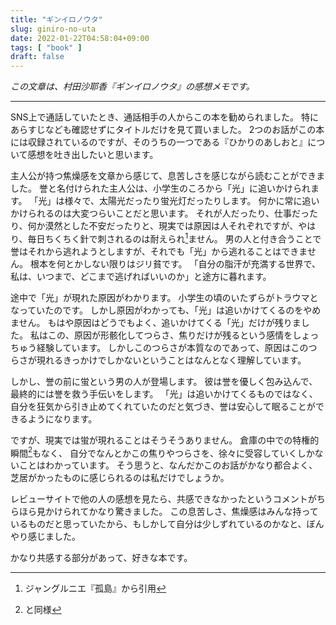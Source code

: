 ```yaml
---
title: "ギンイロノウタ"
slug: giniro-no-uta
date: 2022-01-22T04:58:04+09:00
tags: [ "book" ]
draft: false
---
```


*この文章は、村田沙耶香『ギンイロノウタ』の感想メモです。*

---

SNS上で通話していたとき、通話相手の人からこの本を勧められました。
特にあらすじなども確認せずにタイトルだけを見て買いました。
2つのお話がこの本には収録されているのですが、そのうちの一つである『ひかりのあしおと』について感想を吐き出したいと思います。

主人公が持つ焦燥感を文章から感じて、息苦しさを感じながら読むことができました。
誉と名付けられた主人公は、小学生のころから「光」に追いかけられます。
「光」は様々で、太陽光だったり蛍光灯だったりします。
何かに常に追いかけられるのは大変つらいことだと思います。
それが人だったり、仕事だったり、何か漠然とした不安だったりと、現実では原因は人それぞれですが、やはり、毎日ちくちく針で刺されるのは耐えられ[^jean_grenier]ません。
男の人と付き合うことで誉はそれから逃れようとしますが、それでも「光」から逃れることはできません。
根本を何とかしない限りはジリ貧です。
「自分の脂汗が充満する世界で、私は、いつまで、どこまで逃げればいいのか」と途方に暮れます。

途中で「光」が現れた原因がわかります。
小学生の頃のいたずらがトラウマとなっていたのです。
しかし原因がわかっても、「光」は追いかけてくるのをやめません。
もはや原因はどうでもよく、追いかけてくる「光」だけが残りました。
私はこの、原因が形骸化してつらさ、焦りだけが残るという感情をしょっちゅう経験しています。
しかしこのつらさが本質なのであって、原因はこのつらさが現れるきっかけでしかないということはなんとなく理解しています。

しかし、誉の前に蛍という男の人が登場します。
彼は誉を優しく包み込んで、最終的には誉を救う手伝いをします。
「光」は追いかけてくるものではなく、自分を狂気から引き止めてくれていたのだと気づき、誉は安心して眠ることができるようになります。

ですが、現実では蛍が現れることはそうそうありません。
倉庫の中での特権的瞬間[^privilege]もなく、
自分でなんとかこの焦りやつらさを、徐々に受容していくしかないことはわかっています。
そう思うと、なんだかこのお話がかなり都合よく、芝居がかったものに感じられるのは私だけでしょうか。

レビューサイトで他の人の感想を見たら、共感できなかったというコメントがちらほら見かけられてかなり驚きました。
この息苦しさ、焦燥感はみんな持っているものだと思っていたから、もしかして自分は少しずれているのかなと、ぼんやり感じました。

かなり共感する部分があって、好きな本です。

<!-- 注釈 -->
[^jean_grenier]: ジャングルニエ『孤島』から引用
[^privilege]: [^jean_grenier]と同様